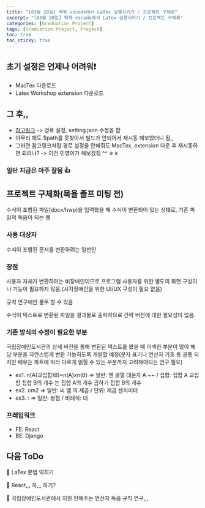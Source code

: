 ```yaml
---
title: "[03월 20일] 맥북 vscode에서 LaTex 실행시키기 / 프로젝트 구체화"
excerpt: "[03월 20일] 맥북 vscode에서 LaTex 실행시키기 / 프로젝트 구체화"
categories: [Graduation Project]
tags: [Graduation Project, Project]
toc: true
toc_sticky: true
---
```


## 초기 설정은 언제나 어려워❗

- MacTex 다운로드
- Latex Workshop extension 다운로드

## 그 후,,

- [참고링크](https://sudorealm.com/blog/how-to-write-latex-documents-with-visual-studio-code-on-mac) -> 겅로 설정, setting.json 수정을 함
- 아무리 해도 $path를 못찾아서 빌드가 안되어서 재시동 해보았더니 됨,, 
- 그러면 참고링크처럼 경로 설정을 안해줘도 MacTex, extension 다운 후 재시동하면 되려나? -> 이건 민영이가 해보겠징 ^^ ㅎㅎ

### 일단 지금은 아주 잘됨 👍

## 프로젝트 구체화(목욜 졸프 미팅 전)

수식이 포함된 파일(docx/hwp)을 입력했을 때 수식이 변환되어 있는 상태로, 기존 파일의 독음이 되는 웹 

### 사용 대상자

수식이 포함된 문서를 변환하려는 일반인

### 장점 

사용자 자체가 변환하려는 비장애인이므로 프로그램 사용자를 위한 별도의 화면 구성이나 기능이 필요하지 않음.(시각장애인을 위한 UI/UX 구성이 필요 없음) 


규칙 연구에만 몰두 할 수 있음


수식이 텍스트로 변환된 파일을 결과물로 출력하므로 간략 버전에 대한 필요성이 없음.

### 기존 방식의 수정이 필요한 부분

국립장애인도서관의 상세 버전을 통해 변환된 텍스트를 봤을 때 어색한 부분이 많아 해당 부분을 자연스럽게 변환 가능하도록 개발할 예정(문자 표기나 연산자 기호 등 공통 되지만 배우는 파트에 따라 다르게 읽힐 수 있는 부분까지 고려해야되는 연구 필요)

- ex1. n(A(교집합)B)=n(A)xn(B) => 일반: 엔 괄열 대문자 A ~~ / 집합: 집합 A 교집합 집합 B의 개수 는 집합 A의 개수 곱하기 집합 B의 개수
- ex2. cm2 => 일반: 씨 엠 의 제곱 / 단위: 제곱 센치미터
- ex3. : => 일반: 쌍점 / 비례식: 대

### 프레임워크

- FE: React
- BE: Django

## 다음 ToDo

🔲 LaTex 문법 익히기 

🔲 React,,, 하,,, 하기?

🔲 국립장애인도서관에서 지원 안해주는 연산자 독음 규칙 연구,,,
